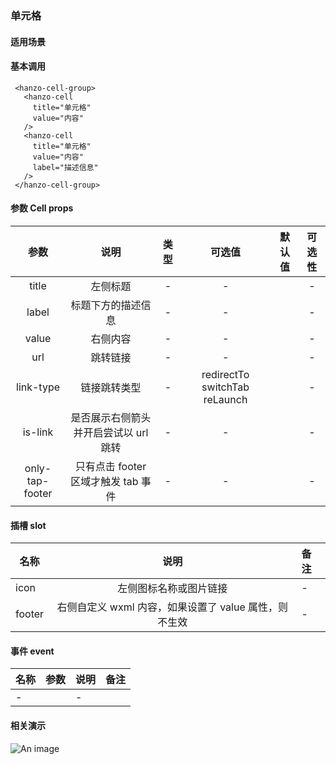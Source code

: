 ### 单元格

#### 适用场景
> 

#### 基本调用
``` 
 <hanzo-cell-group>
   <hanzo-cell
     title="单元格"
     value="内容"
   />
   <hanzo-cell
     title="单元格"
     value="内容"
     label="描述信息"
   />
 </hanzo-cell-group>
```
#### 参数 Cell props
| 参数 |   说明    |  类型  | 可选值 | 默认值 | 可选性 |
| :--: | :-------: | :----: | :----: | :----: | :----: |
|  title  |  左侧标题  |  -  |   -   |     |   -    |
|  label  |  标题下方的描述信息  |  -  |   -   |     |   -    |
|  value  |  右侧内容 |  -  |   -   |     |   -    |
|  url  |  跳转链接  |  -  |   -   |     |   -    |
|  link-type  | 链接跳转类型  |  -  |  redirectTo switchTab reLaunch   |     |   -    |
|  is-link  | 是否展示右侧箭头并开启尝试以 url 跳转  |  -  |   -   |     |   -    |
|  only-tap-footer  |  只有点击 footer 区域才触发 tab 事件  |  -  |   -   |     |   -    |


####  插槽 slot
| 名称          |  说明               | 备注            |
| ------------- |:-------------:| :--------------------| 
|  icon  |  左侧图标名称或图片链接  |  -  | 
| footer|  右侧自定义 wxml 内容，如果设置了 value 属性，则不生效  |  -  | 

#### 事件 event
| 名称          |  参数         | 说明                 | 备注            |
| ------------- |:-------------:| :--------------------| :---------------| 
| -          |               |  -  |               |


#### 相关演示
![An image](../../../docs/img/cell_0.png)

